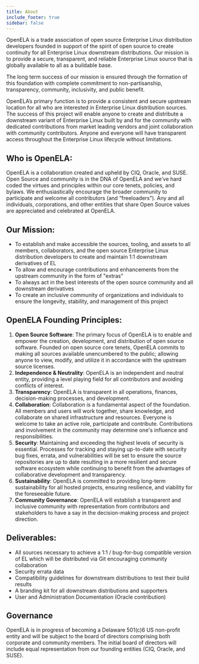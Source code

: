 ```yaml
---
title: About
include_footer: true
sidebar: false
---
```



OpenELA is a trade association of open source Enterprise Linux distribution developers founded in support of the spirit of open source to create continuity for all Enterprise Linux downstream distributions. Our mission is to provide a secure, transparent, and reliable Enterprise Linux source that is globally available to all as a buildable base.

The long term success of our mission is ensured through the formation of this foundation with complete commitment to non-partisanship, transparency, community, inclusivity, and public benefit. 

OpenELA’s primary function is to provide a consistent and secure upstream location for all who are interested in Enterprise Linux distribution sources. The success of this project will enable anyone to create and distribute a downstream variant of Enterprise Linux built by and for the community with dedicated contributions from market leading vendors and joint collaboration with community contributors. Anyone and everyone will have transparent access throughout the Enterprise Linux lifecycle without limitations.

## Who is OpenELA:

OpenELA is a collaboration created and upheld by CIQ, Oracle, and SUSE. Open Source and community is in the DNA of OpenELA and we’ve hard coded the virtues and principles within our core tenets, policies, and bylaws. We enthusiastically encourage the broader community to participate and welcome all contributors (and “freeloaders”). Any and all individuals, corporations, and other entities that share Open Source values are appreciated and celebrated at OpenELA.

## Our Mission:

* To establish and make accessible the sources, tooling, and assets to all members, collaborators, and the open source Enterprise Linux distribution developers to create and maintain 1:1 downstream derivatives of EL
* To allow and encourage contributions and enhancements from the upstream community in the form of "extras"
* To always act in the best interests of the open source community and all downstream derivatives
* To create an inclusive community of organizations and individuals to ensure the longevity, stability, and management of this project

## OpenELA Founding Principles:

1. __Open Source Software__: The primary focus of OpenELA is to enable and empower the creation, development, and distribution of open source software. Founded on open source core tenets, OpenELA commits to making all sources available unencumbered to the public; allowing anyone to view, modify, and utilize it in accordance with the upstream source licenses.
1. __Independence & Neutrality__: OpenELA is an independent and neutral entity, providing a level playing field for all contributors and avoiding conflicts of interest.
1. __Transparency__: OpenELA is transparent in all operations, finances, decision-making processes, and development.
1. __Collaboration__: Collaboration is a fundamental aspect of the foundation. All members and users will work together, share knowledge, and collaborate on shared infrastructure and resources. Everyone is welcome to take an active role, participate and contribute. Contributions and involvement in the community may determine one's influence and responsibilities.
1. __Security__: Maintaining and exceeding the highest levels of security is essential. Processes for tracking and staying up-to-date with security bug fixes, errata, and vulnerabilities will be set to ensure the source repositories are up to date resulting in a more resilient and secure software ecosystem while continuing to benefit from the advantages of collaborative development and transparency.
1. __Sustainability__: OpenELA is committed to providing long-term sustainability for all hosted projects, ensuring resilience, and viability for the foreseeable future.
1. __Community Governance__: OpenELA will establish a transparent and inclusive community with representation from  contributors and stakeholders to have a say in the decision-making process and project direction.

## Deliverables:

* All sources necessary to achieve a 1:1 / bug-for-bug compatible version of EL which will be distributed via Git encouraging community collaboration
* Security errata data
* Compatibility guidelines for downstream distributions to test their build results
* A branding kit for all downstream distributions and supporters
* User and Administration Documentation (Oracle contribution)

## Governance

OpenELA is in progress of becoming a Delaware 501(c)6 US non-profit entity and will be subject to the board of directors comprising both corporate and community members. The initial board of directors will include equal representation from our founding entities (CIQ, Oracle, and SUSE).